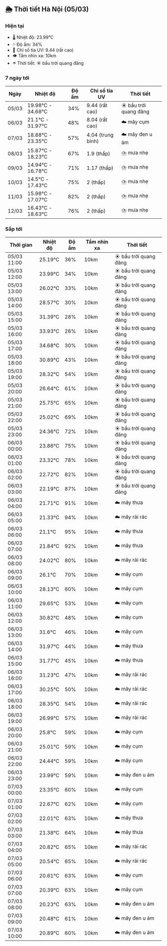 ## 🌦️ Thời tiết Hà Nội (05/03)

### Hiện tại

- 🌡️ Nhiệt độ: 23.99℃
- 💦 Độ ẩm: 34%
- 🌟 Chỉ số tia UV: 9.44 (rất cao)
- 👁️ Tầm nhìn xa: 10km
- ☂️ Thời tiết: ☀️ bầu trời quang đãng

### 7 ngày tới

| Ngày | Nhiệt độ | Độ ẩm | Chỉ số tia UV | Thời tiết |
| --- | --- | --- | --- | --- |
| 05/03 | 19.98℃ - 34.68℃ | 34% | 9.44 (rất cao) | ☀️ bầu trời quang đãng |
| 06/03 | 21.1℃ - 31.97℃ | 48% | 8.04 (rất cao) | ☁️ mây cụm |
| 07/03 | 18.88℃ - 23.35℃ | 57% | 4.04 (trung bình) | ☁️ mây đen u ám |
| 08/03 | 15.87℃ - 18.23℃ | 67% | 1.9 (thấp) | ⛈️ mưa nhẹ |
| 09/03 | 14.94℃ - 16.78℃ | 71% | 1.17 (thấp) | ⛈️ mưa nhẹ |
| 10/03 | 14.5℃ - 17.43℃ | 75% | 2 (thấp) | ⛈️ mưa nhẹ |
| 11/03 | 15.98℃ - 17.07℃ | 82% | 2 (thấp) | ⛈️ mưa nhẹ |
| 12/03 | 16.43℃ - 18.63℃ | 76% | 2 (thấp) | ⛈️ mưa nhẹ |

### Sắp tới

| Thời gian | Nhiệt độ | Độ ẩm | Tầm nhìn xa | Thời tiết |
| --- | --- | --- | --- | --- |
| 05/03 11:00 | 25.19℃ | 36% | 10km | ☀️ bầu trời quang đãng |
| 05/03 12:00 | 23.99℃ | 34% | 10km | ☀️ bầu trời quang đãng |
| 05/03 13:00 | 26.02℃ | 33% | 10km | ☀️ bầu trời quang đãng |
| 05/03 14:00 | 28.57℃ | 30% | 10km | ☀️ bầu trời quang đãng |
| 05/03 15:00 | 31.39℃ | 28% | 10km | ☀️ bầu trời quang đãng |
| 05/03 16:00 | 33.93℃ | 26% | 10km | ☀️ bầu trời quang đãng |
| 05/03 17:00 | 34.68℃ | 30% | 10km | ☀️ bầu trời quang đãng |
| 05/03 18:00 | 30.89℃ | 43% | 10km | ☀️ bầu trời quang đãng |
| 05/03 19:00 | 28.32℃ | 54% | 10km | ☀️ bầu trời quang đãng |
| 05/03 20:00 | 26.64℃ | 61% | 10km | ☀️ bầu trời quang đãng |
| 05/03 21:00 | 25.75℃ | 65% | 10km | ☀️ bầu trời quang đãng |
| 05/03 22:00 | 25.02℃ | 69% | 10km | ☀️ bầu trời quang đãng |
| 05/03 23:00 | 24.36℃ | 72% | 10km | ☀️ bầu trời quang đãng |
| 06/03 00:00 | 23.86℃ | 75% | 10km | ☀️ bầu trời quang đãng |
| 06/03 01:00 | 23.32℃ | 78% | 10km | ☀️ bầu trời quang đãng |
| 06/03 02:00 | 22.72℃ | 82% | 10km | ☀️ bầu trời quang đãng |
| 06/03 03:00 | 22.19℃ | 87% | 10km | ☀️ bầu trời quang đãng |
| 06/03 04:00 | 21.71℃ | 91% | 10km | ☁️ mây thưa |
| 06/03 05:00 | 21.33℃ | 94% | 10km | ☁️ mây rải rác |
| 06/03 06:00 | 21.1℃ | 95% | 10km | ☁️ mây thưa |
| 06/03 07:00 | 21.84℃ | 92% | 10km | ☁️ mây thưa |
| 06/03 08:00 | 24.02℃ | 80% | 10km | ☁️ mây rải rác |
| 06/03 09:00 | 26.1℃ | 70% | 10km | ☁️ mây cụm |
| 06/03 10:00 | 28.13℃ | 60% | 10km | ☁️ mây cụm |
| 06/03 11:00 | 29.65℃ | 53% | 10km | ☁️ mây cụm |
| 06/03 12:00 | 30.82℃ | 48% | 10km | ☁️ mây cụm |
| 06/03 13:00 | 31.6℃ | 46% | 10km | ☁️ mây cụm |
| 06/03 14:00 | 31.97℃ | 44% | 10km | ☁️ mây thưa |
| 06/03 15:00 | 31.77℃ | 45% | 10km | ☁️ mây thưa |
| 06/03 16:00 | 31.23℃ | 47% | 10km | ☁️ mây rải rác |
| 06/03 17:00 | 30.25℃ | 50% | 10km | ☁️ mây rải rác |
| 06/03 18:00 | 28.35℃ | 54% | 10km | ☁️ mây rải rác |
| 06/03 19:00 | 26.99℃ | 57% | 10km | ☁️ mây rải rác |
| 06/03 20:00 | 25.8℃ | 59% | 10km | ☁️ mây cụm |
| 06/03 21:00 | 25.01℃ | 59% | 10km | ☁️ mây cụm |
| 06/03 22:00 | 24.44℃ | 59% | 10km | ☁️ mây cụm |
| 06/03 23:00 | 23.99℃ | 59% | 10km | ☁️ mây đen u ám |
| 07/03 00:00 | 23.35℃ | 60% | 10km | ☁️ mây cụm |
| 07/03 01:00 | 22.67℃ | 62% | 10km | ☁️ mây cụm |
| 07/03 02:00 | 22.01℃ | 63% | 10km | ☁️ mây thưa |
| 07/03 03:00 | 21.38℃ | 64% | 10km | ☁️ mây thưa |
| 07/03 04:00 | 20.82℃ | 65% | 10km | ☁️ mây rải rác |
| 07/03 05:00 | 20.54℃ | 65% | 10km | ☁️ mây rải rác |
| 07/03 06:00 | 20.61℃ | 63% | 10km | ☁️ mây cụm |
| 07/03 07:00 | 20.39℃ | 63% | 10km | ☁️ mây cụm |
| 07/03 08:00 | 20.23℃ | 63% | 10km | ☁️ mây đen u ám |
| 07/03 09:00 | 20.48℃ | 61% | 10km | ☁️ mây đen u ám |
| 07/03 10:00 | 20.89℃ | 60% | 10km | ☁️ mây đen u ám |
